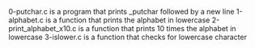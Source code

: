 0-putchar.c is a program that prints _putchar followed by a new line
1-alphabet.c is a function that prints the alphabet in lowercase
2-print_alphabet_x10.c is a function that prints 10 times the alphabet in lowercase
3-islower.c is a function that checks for lowercase character
